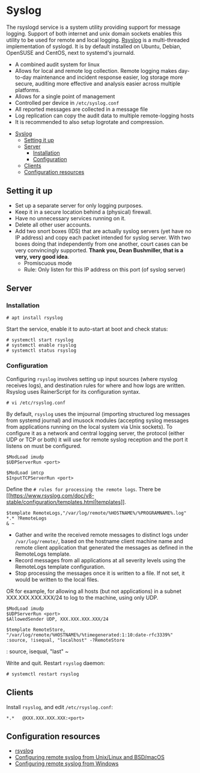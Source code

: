 # Syslog

The rsyslogd service is a system utility providing support for message logging. Support of both internet and unix domain sockets enables this utility to be used for remote and local logging. [Rsyslog](https://www.rsyslog.com/) is a multi-threaded implementation of syslogd. It is by default installed on Ubuntu, Debian, OpenSUSE and CentOS, next to systemd's journald.

* A combined audit system for linux
* Allows for local and remote log collection. Remote logging makes day-to-day maintenance and incident response easier, log storage more secure, auditing more effective and analysis easier across multiple platforms.
* Allows for a single point of management 
* Controlled per device in `/etc/syslog.conf`
* All reported messages are collected in a message file
* Log replication can copy the audit data to multiple remote-logging hosts
* It is recommended to also setup logrotate and compression.

- [Syslog](#syslog)
  - [Setting it up](#setting-it-up)
  - [Server](#server)
    - [Installation](#installation)
    - [Configuration](#configuration)
  - [Clients](#clients)
  - [Configuration resources](#configuration-resources)

## Setting it up

* Set up a separate server for only logging purposes.
* Keep it in a secure location behind a (physical) firewall.
* Have no unnecessary services running on it.
* Delete all other user accounts.
* Add two snort boxes (IDS) that are actually syslog servers (yet have no IP address) and copy each packet intended for syslog server. With two boxes doing that independently from one another, court cases can be very convincingly supported. **Thank you, Dean Bushmiller, that is a very, very good idea**.
  * Promiscuous mode
  * Rule: Only listen for this IP address on this port (of syslog server)

## Server
### Installation 
    
    # apt install rsyslog

Start the service, enable it to auto-start at boot and check status:

    # systemctl start rsyslog
    # systemctl enable rsyslog
    # systemctl status rsyslog

### Configuration 

Configuring `rsyslog` involves setting up input sources (where rsyslog receives logs), and destination rules for where and how logs are written. Rsyslog uses RainerScript for its configuration syntax.

    # vi /etc/rsyslog.conf

By default, `rsyslog` uses the imjournal (importing structured log messages from systemd journal) and imusock modules (accepting syslog messages from applications running on the local system via Unix sockets). To configure it as a network and central logging server, the protocol (either UDP or TCP or both) it will use for remote syslog reception and the port it listens on must be configured.

    $ModLoad imudp
    $UDPServerRun <port>

    $ModLoad imtcp
    $InputTCPServerRun <port>

Define the `# rules for processing the remote logs`. There be [[https://www.rsyslog.com/doc/v8-stable/configuration/templates.html|templates]].

    $template RemoteLogs,"/var/log/remote/%HOSTNAME%/%PROGRAMNAME%.log"
    *.* ?RemoteLogs 
    & ~

* Gather and write the received remote messages to distinct logs under `/var/log/remote/`, based on the hostname client machine name and remote client application that generated the messages as defined in the RemoteLogs template.
* Record messages from all applications at all severity levels using the RemoteLogs template configuration.
* Stop processing the messages once it is written to a file. If not set, it would be written to the local files.

OR for example, for allowing all hosts (but not applications) in a subnet XXX.XXX.XXX.XXX/24 to log to the machine, using only UDP.

    $ModLoad imudp
    $UDPServerRun <port>
    $AllowedSender UDP, XXX.XXX.XXX.XXX/24

    $template RemoteStore, "/var/log/remote/%HOSTNAME%/%timegenerated:1:10:date-rfc3339%"
    :source, !isequal, "localhost" -?RemoteStore
:   source, isequal, "last" ~

Write and quit. Restart `rsyslog` daemon:

    # systemctl restart rsyslog

## Clients

Install `rsyslog`, and edit `/etc/rsyslog.conf`:

    *.*   @XXX.XXX.XXX.XXX:<port>

## Configuration resources 

* [rsyslog](https://www.rsyslog.com/)
* [Configuring remote syslog from Unix/Linux and BSD/macOS](https://help.papertrailapp.com/kb/configuration/configuring-remote-syslog-from-unixlinux-and-bsdos-x/)
* [Configuring remote syslog from Windows](https://help.papertrailapp.com/kb/configuration/configuring-remote-syslog-from-windows/)

